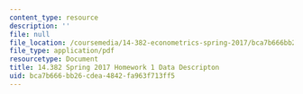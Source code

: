 ```yaml
---
content_type: resource
description: ''
file: null
file_location: /coursemedia/14-382-econometrics-spring-2017/bca7b666bb26cdea4842fa963f713ff5_MIT_14_382S17_Hmwk1_data.pdf
file_type: application/pdf
resourcetype: Document
title: 14.382 Spring 2017 Homework 1 Data Descripton
uid: bca7b666-bb26-cdea-4842-fa963f713ff5
---
```

